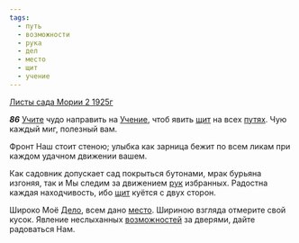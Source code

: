 ```yaml
---
tags:
  - путь
  - возможности
  - рука
  - дел
  - место
  - щит
  - учение
---
```


[Листы сада Мории 2 1925г](/agni/1925)

___86___
[Учите](/tag/#учение) чудо направить на [Учение](/tag/#учение), чтоб явить [щит](/tag/#щит) на всех [путях](/tag/#путь). Чую каждый миг, полезный вам.   

Фронт Наш стоит стеною; улыбка как зарница бежит по всем ликам при каждом удачном движении вашем.   

Как садовник допускает сад покрыться бутонами, мрак бурьяна изгоняя, так и Мы следим за движением [рук](/tag/#рука) избранных. Радостна каждая находчивость, ибо [щит](/tag/#щит) куётся с двух сторон.   

Широко Моё [Дело](/tag/#дел), всем дано [место](/tag/#место). Шириною взгляда отмерите свой кусок. Явление неслыханных [возможностей](/tag/#возможности) за дверями, дайте радоваться Нам.   

